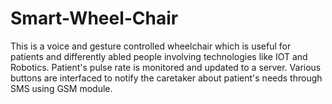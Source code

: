 # Smart-Wheel-Chair
This is a voice and gesture controlled wheelchair which is useful for patients and differently abled people involving technologies like IOT and Robotics. Patient's pulse rate is monitored and updated to a server. Various buttons are interfaced to notify the caretaker about patient's needs through SMS using GSM module.
